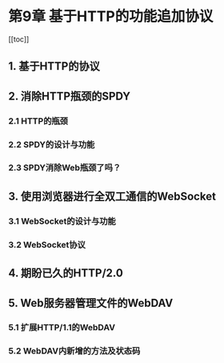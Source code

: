 # 第9章 基于HTTP的功能追加协议

[[toc]]

## 1. 基于HTTP的协议

## 2. 消除HTTP瓶颈的SPDY
### 2.1 HTTP的瓶颈
### 2.2 SPDY的设计与功能
### 2.3 SPDY消除Web瓶颈了吗？

## 3. 使用浏览器进行全双工通信的WebSocket
### 3.1 WebSocket的设计与功能
### 3.2 WebSocket协议

## 4. 期盼已久的HTTP/2.0

## 5. Web服务器管理文件的WebDAV
### 5.1 扩展HTTP/1.1的WebDAV
### 5.2 WebDAV内新增的方法及状态码